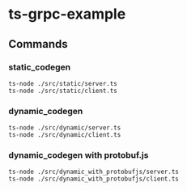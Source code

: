 # ts-grpc-example

## Commands

### static_codegen

```shell script
ts-node ./src/static/server.ts
ts-node ./src/static/client.ts
```

### dynamic_codegen

```shell script
ts-node ./src/dynamic/server.ts
ts-node ./src/dynamic/client.ts
```

### dynamic_codegen with protobuf.js

```shell script
ts-node ./src/dynamic_with_protobufjs/server.ts
ts-node ./src/dynamic_with_protobufjs/client.ts
```
